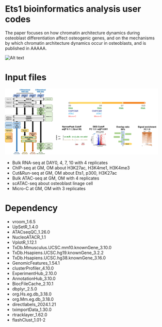 # Ets1 bioinformatics analysis user codes
The paper focuses on how chromatin architecture dynamics during osteoblast differentiation affect osteogenic genes, and on the mechanisms by which chromatin architecture dynamics occur in osteoblasts, and is published in AAAAA.

![Alt text](./FIG/P1.png "Ets1")

# Input files
![Alt text](./FIG/P2.png "Ets1")

* Bulk RNA-seq at DAY0, 4, 7, 10 with 4 replicates
* ChIP-seq at GM, OM about H3K27ac, H3K4me1, H3K4me3
* Cut&Run-seq at GM, OM about Ets1, p300, H3K27ac
* Bulk ATAC-seq at GM, OM with 4 replicates
* scATAC-seq about osteoblast linage cell
* Micro-C at GM, OM with 3 replicates

# Dependency

* vroom_1.6.5                              
* UpSetR_1.4.0                             
* ATACseqQC_1.26.0                         
* NucleoATACR_1.1                          
* VplotR_1.12.1                            
* TxDb.Mmusculus.UCSC.mm10.knownGene_3.10.0
* TxDb.Hsapiens.UCSC.hg19.knownGene_3.2.2  
* TxDb.Hsapiens.UCSC.hg38.knownGene_3.16.0 
* GenomicFeatures_1.54.1                   
* clusterProfiler_4.10.0                   
* ExperimentHub_2.10.0                     
* AnnotationHub_3.10.0                     
* BiocFileCache_2.10.1                     
* dbplyr_2.5.0                             
* org.Hs.eg.db_3.18.0                      
* org.Mm.eg.db_3.18.0                      
* directlabels_2024.1.21                   
* tximportData_1.30.0                      
* rtracklayer_1.62.0                       
* flashClust_1.01-2                  
